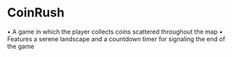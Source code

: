 # CoinRush
• A game in which the player collects coins scattered throughout the map
• Features a serene landscape and a countdown timer for signaling the end of the game
